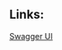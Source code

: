 
## Links:


[Swagger UI](http://localhost:8080/swagger-ui/index.html?configUrl=/v3/api-docs/swagger-config#/)